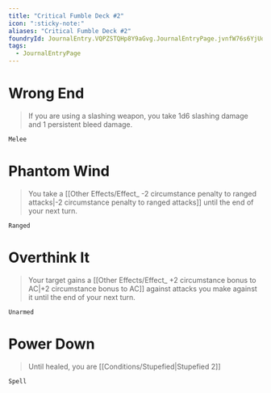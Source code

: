 ```yaml
---
title: "Critical Fumble Deck #2"
icon: ":sticky-note:"
aliases: "Critical Fumble Deck #2"
foundryId: JournalEntry.VQPZSTQHp8Y9aGvg.JournalEntryPage.jvnfW76s6YjUo71n
tags:
  - JournalEntryPage
---
```

# Wrong End

> If you are using a slashing weapon, you take 1d6 slashing damage and 1 persistent bleed damage.

`Melee`

# Phantom Wind

> You take a [[Other Effects/Effect_ -2 circumstance penalty to ranged attacks|-2 circumstance penalty to ranged attacks]] until the end of your next turn.

`Ranged`

# Overthink It

> Your target gains a [[Other Effects/Effect_ +2 circumstance bonus to AC|+2 circumstance bonus to AC]] against attacks you make against it until the end of your next turn.

`Unarmed`

# Power Down

> Until healed, you are [[Conditions/Stupefied|Stupefied 2]]

`Spell`